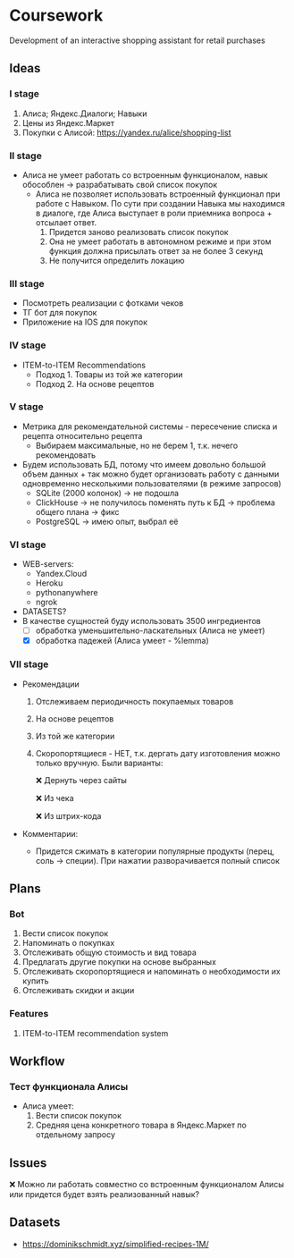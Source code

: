 # Coursework
Development of an interactive shopping assistant for retail purchases

## Ideas
### I stage
1. Алиса; Яндекс.Диалоги; Навыки
2. Цены из Яндекс.Маркет
3. Покупки с Алисой: https://yandex.ru/alice/shopping-list

### II stage
* Алиса не умеет работать со встроенным функционалом, навык обособлен -> разрабатывать свой список покупок
    * Алиса не позволяет использовать встроенный функционал при работе с Навыком. По сути при создании Навыка мы находимся в диалоге, где Алиса выступает в роли приемника вопроса + отсылает ответ. 
        1. Придется заново реализовать список покупок
        2. Она не умеет работать в автономном режиме и при этом функция должна присылать ответ за не более 3 секунд
        3. Не получится определить локацию

### III stage
* Посмотреть реализации с фотками чеков
* ТГ бот для покупок
* Приложение на IOS для покупок

### IV stage
* ITEM-to-ITEM Recommendations
    * Подход 1. Товары из той же категории
    * Подход 2. На основе рецептов

### V stage
* Метрика для рекомендательной системы - пересечение списка и рецепта относительно рецепта 
    * Выбираем максимальные, но не берем 1, т.к. нечего рекомендовать 
* Будем использовать БД, потому что имеем довольно большой объем данных + так можно будет организовать работу с данными одновременно несколькими пользователями (в режиме запросов)
    * SQLite (2000 колонок) -> не подошла
    * ClickHouse -> не получилось поменять путь к БД -> проблема общего плана -> фикс
    * PostgreSQL -> имею опыт, выбрал её

### VI stage
* WEB-servers:
    * Yandex.Cloud
    * Heroku
    * pythonanywhere
    * ngrok
* DATASETS?
* В качестве сущностей буду использовать 3500 ингредиентов
	- [ ] обработка уменьшительно-ласкательных (Алиса не умеет)
    - [x] обработка падежей (Алиса умеет - %lemma)

### VII stage
* Рекомендации
    1. Отслеживаем периодичность покупаемых товаров
    2. На основе рецептов
    3. Из той же категории
    4. Скоропортящиеся - НЕТ, т.к. дергать дату изготовления можно только вручную. Были варианты:
   		
		:x: Дернуть через сайты

        :x: Из чека

        :x: Из штрих-кода

* Комментарии:
    * Придется сжимать в категории популярные продукты (перец, соль -> специи). При нажатии разворачивается полный список

## Plans
### Bot
1. Вести список покупок
2. Напоминать о покупках
3. Отслеживать общую стоимость и вид товара
4. Предлагать другие покупки на основе выбранных
5. Отслеживать скоропортящиеся и напоминать о необходимости их купить
6. Отслеживать скидки и акции

### Features
1. ITEM-to-ITEM recommendation system

## Workflow
### Тест функционала Алисы
* Алиса умеет:
    1. Вести список покупок
    2. Средняя цена конкретного товара в Яндекс.Маркет по отдельному запросу

## Issues
:x: Можно ли работать совместно со встроенным функционалом Алисы или придется будет взять реализованный навык?

## Datasets
* https://dominikschmidt.xyz/simplified-recipes-1M/
